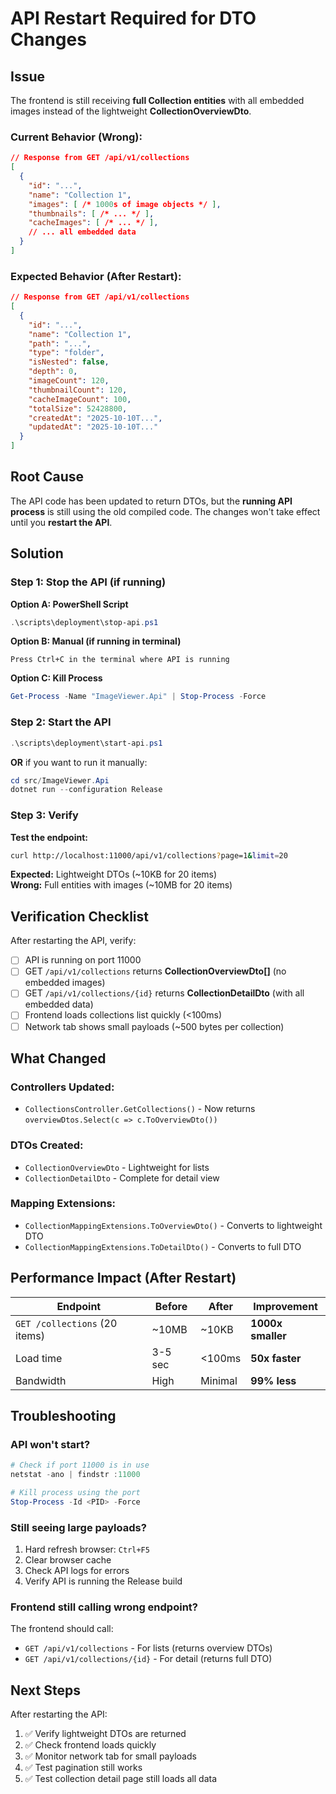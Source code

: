 # API Restart Required for DTO Changes

## Issue

The frontend is still receiving **full Collection entities** with all embedded images instead of the lightweight **CollectionOverviewDto**.

### Current Behavior (Wrong):
```json
// Response from GET /api/v1/collections
[
  {
    "id": "...",
    "name": "Collection 1",
    "images": [ /* 1000s of image objects */ ],
    "thumbnails": [ /* ... */ ],
    "cacheImages": [ /* ... */ ],
    // ... all embedded data
  }
]
```

### Expected Behavior (After Restart):
```json
// Response from GET /api/v1/collections  
[
  {
    "id": "...",
    "name": "Collection 1",
    "path": "...",
    "type": "folder",
    "isNested": false,
    "depth": 0,
    "imageCount": 120,
    "thumbnailCount": 120,
    "cacheImageCount": 100,
    "totalSize": 52428800,
    "createdAt": "2025-10-10T...",
    "updatedAt": "2025-10-10T..."
  }
]
```

## Root Cause

The API code has been updated to return DTOs, but the **running API process** is still using the old compiled code. The changes won't take effect until you **restart the API**.

## Solution

### Step 1: Stop the API (if running)

**Option A: PowerShell Script**
```powershell
.\scripts\deployment\stop-api.ps1
```

**Option B: Manual (if running in terminal)**
```
Press Ctrl+C in the terminal where API is running
```

**Option C: Kill Process**
```powershell
Get-Process -Name "ImageViewer.Api" | Stop-Process -Force
```

### Step 2: Start the API

```powershell
.\scripts\deployment\start-api.ps1
```

**OR** if you want to run it manually:

```powershell
cd src/ImageViewer.Api
dotnet run --configuration Release
```

### Step 3: Verify

**Test the endpoint:**
```bash
curl http://localhost:11000/api/v1/collections?page=1&limit=20
```

**Expected:** Lightweight DTOs (~10KB for 20 items)  
**Wrong:** Full entities with images (~10MB for 20 items)

## Verification Checklist

After restarting the API, verify:

- [ ] API is running on port 11000
- [ ] GET `/api/v1/collections` returns **CollectionOverviewDto[]** (no embedded images)
- [ ] GET `/api/v1/collections/{id}` returns **CollectionDetailDto** (with all embedded data)
- [ ] Frontend loads collections list quickly (<100ms)
- [ ] Network tab shows small payloads (~500 bytes per collection)

## What Changed

### Controllers Updated:
- `CollectionsController.GetCollections()` - Now returns `overviewDtos.Select(c => c.ToOverviewDto())`

### DTOs Created:
- `CollectionOverviewDto` - Lightweight for lists
- `CollectionDetailDto` - Complete for detail view

### Mapping Extensions:
- `CollectionMappingExtensions.ToOverviewDto()` - Converts to lightweight DTO
- `CollectionMappingExtensions.ToDetailDto()` - Converts to full DTO

## Performance Impact (After Restart)

| Endpoint | Before | After | Improvement |
|----------|--------|-------|-------------|
| `GET /collections` (20 items) | ~10MB | ~10KB | **1000x smaller** |
| Load time | 3-5 sec | <100ms | **50x faster** |
| Bandwidth | High | Minimal | **99% less** |

## Troubleshooting

### API won't start?
```powershell
# Check if port 11000 is in use
netstat -ano | findstr :11000

# Kill process using the port
Stop-Process -Id <PID> -Force
```

### Still seeing large payloads?
1. Hard refresh browser: `Ctrl+F5`
2. Clear browser cache
3. Check API logs for errors
4. Verify API is running the Release build

### Frontend still calling wrong endpoint?
The frontend should call:
- `GET /api/v1/collections` - For lists (returns overview DTOs)
- `GET /api/v1/collections/{id}` - For detail (returns full DTO)

## Next Steps

After restarting the API:

1. ✅ Verify lightweight DTOs are returned
2. ✅ Check frontend loads quickly
3. ✅ Monitor network tab for small payloads
4. ✅ Test pagination still works
5. ✅ Test collection detail page still loads all data

